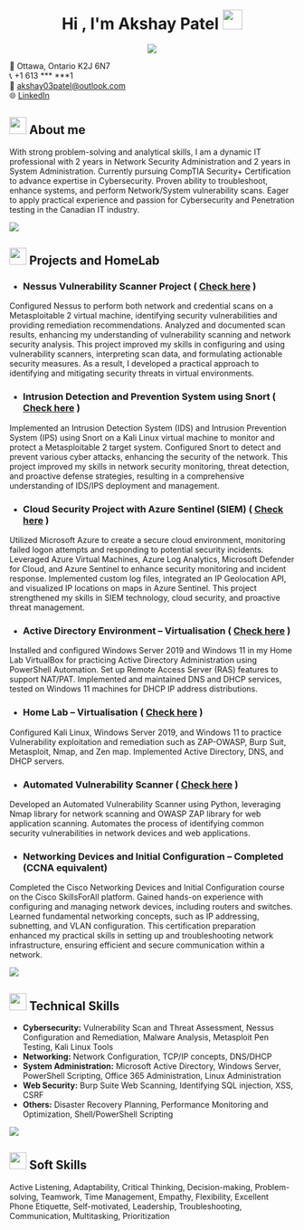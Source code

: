 <h1 align="center"><b>Hi , I'm Akshay Patel </b><img src="https://media.giphy.com/media/hvRJCLFzcasrR4ia7z/giphy.gif" width="35"></h1>
<!--  -->
<p align="center">
  <a href="https://github.com/AkshayPatel03/AkshayPatelCV/blob/03f6589b1ff2c4e6f69c427715df95f69c335215/AkshayPatelCV%20GH.pdf"><img src="https://readme-typing-svg.herokuapp.com?font=Time+New+Roman&color=cyan&size=25&center=true&vCenter=true&width=600&height=100&lines=Experienced+Penetration-Tester,;SOC+Analyst,;Cybersecurity+Practitioner,;Active+Learner/Researcher,;Love+to+learn+new+stuffs..."></a>
</p>


📍 Ottawa, Ontario K2J 6N7  
📞 +1 613 *** ***1  
📧 akshay03patel@outlook.com  
🌐 [LinkedIn](https://www.linkedin.com/in/akshay-patel-2303/)


## <picture><img src = "https://user-images.githubusercontent.com/74038190/229223156-0cbdaba9-3128-4d8e-8719-b6b4cf741b67.gif" width = 30px></picture> **About me**

With strong problem-solving and analytical skills, I am a dynamic IT professional with 2 years in Network Security Administration and 2 years in System Administration. Currently pursuing CompTIA Security+ Certification to advance expertise in Cybersecurity. Proven ability to troubleshoot, enhance systems, and perform Network/System vulnerability scans. Eager to apply practical experience and passion for Cybersecurity and Penetration testing in the Canadian IT industry.

<picture><img src = "https://user-images.githubusercontent.com/74038190/212284100-561aa473-3905-4a80-b561-0d28506553ee.gif"></picture> 

## <picture><img src = "https://user-images.githubusercontent.com/74038190/214375888-0dc62524-fb43-43fd-9479-098b471d1b9c.gif" width = 30px></picture> **Projects and HomeLab**

- ### Nessus Vulnerability Scanner Project ( [Check here](https://github.com/AkshayPatel03/Nessus-Vulnerability-Scanner-Project.git) )

Configured Nessus to perform both network and credential scans on a Metasploitable 2 virtual machine, identifying security vulnerabilities and providing remediation recommendations. Analyzed and documented scan results, enhancing my understanding of vulnerability scanning and network security analysis. This project improved my skills in configuring and using vulnerability scanners, interpreting scan data, and formulating actionable security measures. As a result, I developed a practical approach to identifying and mitigating security threats in virtual environments.

- ### Intrusion Detection and Prevention System using Snort ( [Check here](https://github.com/AkshayPatel03/Intrusion-Detection-and-Prevention-System-using-Snort.git) )

Implemented an Intrusion Detection System (IDS) and Intrusion Prevention System (IPS) using Snort on a Kali Linux virtual machine to monitor and protect a Metasploitable 2 target system. Configured Snort to detect and prevent various cyber attacks, enhancing the security of the network. This project improved my skills in network security monitoring, threat detection, and proactive defense strategies, resulting in a comprehensive understanding of IDS/IPS deployment and management.

- ### Cloud Security Project with Azure Sentinel (SIEM) ( [Check here](https://github.com/AkshayPatel03/Cloud_Security_Project_SIEM.git) )

Utilized Microsoft Azure to create a secure cloud environment, monitoring failed logon attempts and responding to potential security incidents. Leveraged Azure Virtual Machines, Azure Log Analytics, Microsoft Defender for Cloud, and Azure Sentinel to enhance security monitoring and incident response. Implemented custom log files, integrated an IP Geolocation API, and visualized IP locations on maps in Azure Sentinel. This project strengthened my skills in SIEM technology, cloud security, and proactive threat management.

- ### Active Directory Environment – Virtualisation  ( [Check here](https://github.com/AkshayPatel03/Active-Directory-Home-Lab-Environment.git) )

Installed and configured Windows Server 2019 and Windows 11 in my Home Lab VirtualBox for practicing Active Directory Administration using PowerShell Automation. Set up Remote Access Server (RAS) features to support NAT/PAT. Implemented and maintained DNS and DHCP services, tested on Windows 11 machines for DHCP IP address distributions.


- ### Home Lab – Virtualisation ( [Check here](https://github.com/AkshayPatel03/home-lab-for-cybersecurity.git) )

Configured Kali Linux, Windows Server 2019, and Windows 11 to practice Vulnerability exploitation and remediation such as ZAP-OWASP, Burp Suit, Metasploit, Nmap, and Zen map. Implemented Active Directory, DNS, and DHCP servers.

- ### Automated Vulnerability Scanner ( [Check here](https://github.com/AkshayPatel03/python-for-pentester.git) )

Developed an Automated Vulnerability Scanner using Python, leveraging Nmap library for network scanning and OWASP ZAP library for web application scanning. Automates the process of identifying common security vulnerabilities in network devices and web applications.

- ### Networking Devices and Initial Configuration – Completed (CCNA equivalent)
  
Completed the Cisco Networking Devices and Initial Configuration course on the Cisco SkillsForAll platform. Gained hands-on experience with configuring and managing network devices, including routers and switches. Learned fundamental networking concepts, such as IP addressing, subnetting, and VLAN configuration. This certification preparation enhanced my practical skills in setting up and troubleshooting network infrastructure, ensuring efficient and secure communication within a network.

<picture><img src = "https://user-images.githubusercontent.com/74038190/212284100-561aa473-3905-4a80-b561-0d28506553ee.gif"></picture> 
## <picture><img src = "https://user-images.githubusercontent.com/74038190/212284087-bbe7e430-757e-4901-90bf-4cd2ce3e1852.gif" width = 30px></picture> **Technical Skills**

- **Cybersecurity:** Vulnerability Scan and Threat Assessment, Nessus Configuration and Remediation, Malware Analysis, Metasploit Pen Testing, Kali Linux Tools
- **Networking:** Network Configuration, TCP/IP concepts, DNS/DHCP
- **System Administration:** Microsoft Active Directory, Windows Server, PowerShell Scripting, Office 365 Administration, Linux Administration
- **Web Security:** Burp Suite Web Scanning, Identifying SQL injection, XSS, CSRF
- **Others:** Disaster Recovery Planning, Performance Monitoring and Optimization, Shell/PowerShell Scripting

<picture><img src = "https://user-images.githubusercontent.com/74038190/212284100-561aa473-3905-4a80-b561-0d28506553ee.gif"></picture> 
## <picture><img src = "https://user-images.githubusercontent.com/74038190/235223604-c9f38e6d-e9df-4608-abeb-ae7fbdf46bfd.gif" width = 30px></picture> **Soft Skills**
Active Listening, Adaptability, Critical Thinking, Decision-making, Problem-solving, Teamwork, Time Management, Empathy, Flexibility, Excellent Phone Etiquette, Self-motivated, Leadership, Troubleshooting, Communication, Multitasking, Prioritization
